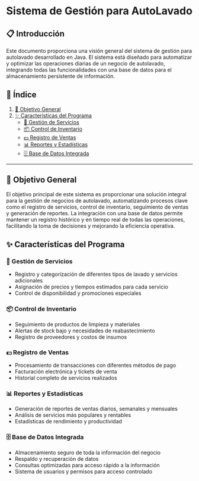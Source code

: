# Sistema de Gestión para AutoLavado

## 📋 Introducción

Este documento proporciona una visión general del sistema de gestión para autolavado desarrollado en Java. El sistema está diseñado para automatizar y optimizar las operaciones diarias de un negocio de autolavado, integrando todas las funcionalidades con una base de datos para el almacenamiento persistente de información.

## 📑 Índice

1. [🎯 Objetivo General](#objetivo-general)
2. [✨ Características del Programa](#características-del-programa)
   - [🧼 Gestión de Servicios](#gestión-de-servicios)
   - [📦 Control de Inventario](#control-de-inventario)
   - [💵 Registro de Ventas](#registro-de-ventas)
   - [📊 Reportes y Estadísticas](#reportes-y-estadísticas)
   - [🗄️ Base de Datos Integrada](#base-de-datos-integrada)

---

## 🎯 Objetivo General

El objetivo principal de este sistema es proporcionar una solución integral para la gestión de negocios de autolavado, automatizando procesos clave como el registro de servicios, control de inventario, seguimiento de ventas y generación de reportes. La integración con una base de datos permite mantener un registro histórico y en tiempo real de todas las operaciones, facilitando la toma de decisiones y mejorando la eficiencia operativa.

## ✨ Características del Programa

### 🧼 Gestión de Servicios
- Registro y categorización de diferentes tipos de lavado y servicios adicionales
- Asignación de precios y tiempos estimados para cada servicio
- Control de disponibilidad y promociones especiales

### 📦 Control de Inventario
- Seguimiento de productos de limpieza y materiales
- Alertas de stock bajo y necesidades de reabastecimiento
- Registro de proveedores y costos de insumos

### 💵 Registro de Ventas
- Procesamiento de transacciones con diferentes métodos de pago
- Facturación electrónica y tickets de venta
- Historial completo de servicios realizados

### 📊 Reportes y Estadísticas
- Generación de reportes de ventas diarios, semanales y mensuales
- Análisis de servicios más populares y rentables
- Estadísticas de rendimiento y productividad

### 🗄️ Base de Datos Integrada
- Almacenamiento seguro de toda la información del negocio
- Respaldo y recuperación de datos
- Consultas optimizadas para acceso rápido a la información
- Sistema de usuarios y permisos para acceso controlado

